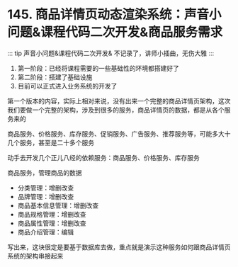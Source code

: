 # 145. 商品详情页动态渲染系统：声音小问题&课程代码二次开发&商品服务需求

::: tip
声音小问题&课程代码二次开发& 不记录了，讲师小插曲，无伤大雅
:::

1. 第一阶段：已经将课程需要的一些基础性的环境都搭建好了
2. 第二阶段：搭建了基础设施
3. 目前可以正式进入业务系统的开发了  

第一个版本的内容，实际上相对来说，没有出来一个完整的商品详情页架构，这次我们要做一个完整的架构，涉及到很多的服务，商品详情页的数据，都是从各个服务来的

商品服务、价格服务、库存服务、促销服务、广告服务、推荐服务等，可能多大十几个服务，甚至是二十多个服务

动手去开发几个正儿八经的依赖服务：商品服务、价格服务、库存服务

商品服务，管理商品的数据

- 分类管理：增删改查
- 品牌管理：增删改查
- 商品基本信息管理：增删改查
- 商品规格管理：增删改查
- 商品属性管理：增删改查
- 商品介绍管理：编辑

写出来，这块很定是要基于数据库去做，重点就是演示这种服务如何跟商品详情页系统的架构串接起来


<iframe  height="500px" width="100%" frameborder=0 allowfullscreen="true" :src="$withBase('/ads.html')"></iframe>